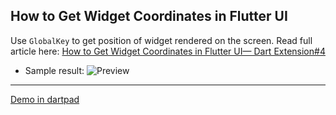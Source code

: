 ## How to Get Widget Coordinates in Flutter UI

Use `GlobalKey` to get position of widget rendered on the screen. Read full article here: [How to Get Widget Coordinates in Flutter UI— Dart Extension#4](https://medium.com/easyread/how-to-get-widget-coordinates-in-flutter-ui-dart-extension-4-d59dc15a9e3f )

- Sample result: 
![Preview](https://miro.medium.com/v2/resize:fit:720/0*Cy7-dKKi9nanYwdD.gif)


---- 

[Demo in dartpad](https://dartpad.dev/?id=d6e0e14e7714b1a7d1a3de2dbeeec2b4)
